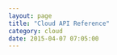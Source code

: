 ```yaml
---
layout: page
title: "Cloud API Reference"
category: cloud
date: 2015-04-07 07:05:00
---
```


<script language="javascript">
window.location="https://poynt.com/docs/api/";
</script>
